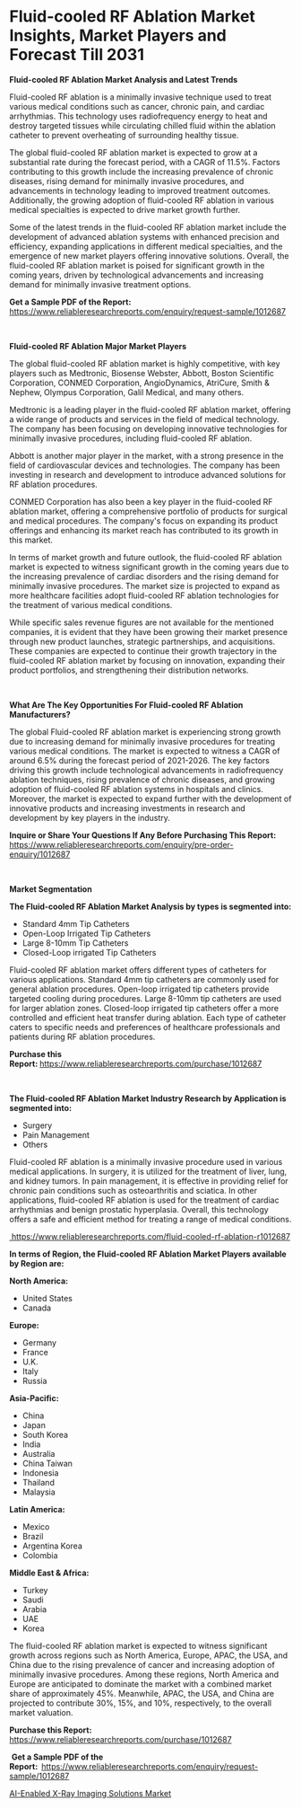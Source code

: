 <p><h1>Fluid-cooled RF Ablation Market Insights, Market Players and Forecast Till 2031</h1></p><p><strong>Fluid-cooled RF Ablation Market Analysis and Latest Trends</strong></p>
<p><p>Fluid-cooled RF ablation is a minimally invasive technique used to treat various medical conditions such as cancer, chronic pain, and cardiac arrhythmias. This technology uses radiofrequency energy to heat and destroy targeted tissues while circulating chilled fluid within the ablation catheter to prevent overheating of surrounding healthy tissue.</p><p>The global fluid-cooled RF ablation market is expected to grow at a substantial rate during the forecast period, with a CAGR of 11.5%. Factors contributing to this growth include the increasing prevalence of chronic diseases, rising demand for minimally invasive procedures, and advancements in technology leading to improved treatment outcomes. Additionally, the growing adoption of fluid-cooled RF ablation in various medical specialties is expected to drive market growth further.</p><p>Some of the latest trends in the fluid-cooled RF ablation market include the development of advanced ablation systems with enhanced precision and efficiency, expanding applications in different medical specialties, and the emergence of new market players offering innovative solutions. Overall, the fluid-cooled RF ablation market is poised for significant growth in the coming years, driven by technological advancements and increasing demand for minimally invasive treatment options.</p></p>
<p><strong>Get a Sample PDF of the Report:&nbsp;</strong> <a href="https://www.reliableresearchreports.com/enquiry/request-sample/1012687">https://www.reliableresearchreports.com/enquiry/request-sample/1012687</a></p>
<p>&nbsp;</p>
<p><strong>Fluid-cooled RF Ablation Major Market Players</strong></p>
<p><p>The global fluid-cooled RF ablation market is highly competitive, with key players such as Medtronic, Biosense Webster, Abbott, Boston Scientific Corporation, CONMED Corporation, AngioDynamics, AtriCure, Smith & Nephew, Olympus Corporation, Galil Medical, and many others. </p><p>Medtronic is a leading player in the fluid-cooled RF ablation market, offering a wide range of products and services in the field of medical technology. The company has been focusing on developing innovative technologies for minimally invasive procedures, including fluid-cooled RF ablation. </p><p>Abbott is another major player in the market, with a strong presence in the field of cardiovascular devices and technologies. The company has been investing in research and development to introduce advanced solutions for RF ablation procedures.</p><p>CONMED Corporation has also been a key player in the fluid-cooled RF ablation market, offering a comprehensive portfolio of products for surgical and medical procedures. The company's focus on expanding its product offerings and enhancing its market reach has contributed to its growth in this market.</p><p>In terms of market growth and future outlook, the fluid-cooled RF ablation market is expected to witness significant growth in the coming years due to the increasing prevalence of cardiac disorders and the rising demand for minimally invasive procedures. The market size is projected to expand as more healthcare facilities adopt fluid-cooled RF ablation technologies for the treatment of various medical conditions.</p><p>While specific sales revenue figures are not available for the mentioned companies, it is evident that they have been growing their market presence through new product launches, strategic partnerships, and acquisitions. These companies are expected to continue their growth trajectory in the fluid-cooled RF ablation market by focusing on innovation, expanding their product portfolios, and strengthening their distribution networks.</p></p>
<p>&nbsp;</p>
<p><strong>What Are The Key Opportunities For Fluid-cooled RF Ablation Manufacturers?</strong></p>
<p><p>The global Fluid-cooled RF ablation market is experiencing strong growth due to increasing demand for minimally invasive procedures for treating various medical conditions. The market is expected to witness a CAGR of around 6.5% during the forecast period of 2021-2026. The key factors driving this growth include technological advancements in radiofrequency ablation techniques, rising prevalence of chronic diseases, and growing adoption of fluid-cooled RF ablation systems in hospitals and clinics. Moreover, the market is expected to expand further with the development of innovative products and increasing investments in research and development by key players in the industry.</p></p>
<p><strong>Inquire or Share Your Questions If Any Before Purchasing This Report:</strong> <a href="https://www.reliableresearchreports.com/enquiry/pre-order-enquiry/1012687">https://www.reliableresearchreports.com/enquiry/pre-order-enquiry/1012687</a></p>
<p>&nbsp;</p>
<p><strong>Market Segmentation</strong></p>
<p><strong>The Fluid-cooled RF Ablation Market Analysis by types is segmented into:</strong></p>
<p><ul><li>Standard 4mm Tip Catheters</li><li>Open-Loop Irrigated Tip Catheters</li><li>Large 8-10mm Tip Catheters</li><li>Closed-Loop irrigated Tip Catheters</li></ul></p>
<p><p>Fluid-cooled RF ablation market offers different types of catheters for various applications. Standard 4mm tip catheters are commonly used for general ablation procedures. Open-loop irrigated tip catheters provide targeted cooling during procedures. Large 8-10mm tip catheters are used for larger ablation zones. Closed-loop irrigated tip catheters offer a more controlled and efficient heat transfer during ablation. Each type of catheter caters to specific needs and preferences of healthcare professionals and patients during RF ablation procedures.</p></p>
<p><strong>Purchase this Report:&nbsp;</strong><a href="https://www.reliableresearchreports.com/purchase/1012687">https://www.reliableresearchreports.com/purchase/1012687</a></p>
<p>&nbsp;</p>
<p><strong>The Fluid-cooled RF Ablation Market Industry Research by Application is segmented into:</strong></p>
<p><ul><li>Surgery</li><li>Pain Management</li><li>Others</li></ul></p>
<p><p>Fluid-cooled RF ablation is a minimally invasive procedure used in various medical applications. In surgery, it is utilized for the treatment of liver, lung, and kidney tumors. In pain management, it is effective in providing relief for chronic pain conditions such as osteoarthritis and sciatica. In other applications, fluid-cooled RF ablation is used for the treatment of cardiac arrhythmias and benign prostatic hyperplasia. Overall, this technology offers a safe and efficient method for treating a range of medical conditions.</p></p>
<p><a href="https://www.reliableresearchreports.com/fluid-cooled-rf-ablation-r1012687">&nbsp;https://www.reliableresearchreports.com/fluid-cooled-rf-ablation-r1012687</a></p>
<p><strong>In terms of Region, the Fluid-cooled RF Ablation Market Players available by Region are:</strong></p>
<p>
    <p> <strong> North America: </strong>
        <ul>
            <li>United States</li>
            <li>Canada</li>
        </ul>
        </p> 
    <p> <strong> Europe: </strong>
        <ul>
            <li>Germany</li>
            <li>France</li>
            <li>U.K.</li>
            <li>Italy</li>
            <li>Russia</li>
        </ul>
        </p> 
    <p> <strong> Asia-Pacific: </strong>
        <ul>
            <li>China</li>
            <li>Japan</li>
            <li>South Korea</li>
            <li>India</li>
            <li>Australia</li>
            <li>China Taiwan</li>
            <li>Indonesia</li>
            <li>Thailand</li>
            <li>Malaysia</li>
        </ul>
        </p> 
    <p> <strong> Latin America: </strong>
        <ul>
            <li>Mexico</li>
            <li>Brazil</li>
            <li>Argentina Korea</li>
            <li>Colombia</li>
        </ul>
        </p> 
    <p> <strong> Middle East & Africa: </strong>
        <ul>
            <li>Turkey</li>
            <li>Saudi</li>
            <li>Arabia</li>
            <li>UAE</li>
            <li>Korea</li>
        </ul>
    </p>
    </p>
<p><p>The fluid-cooled RF ablation market is expected to witness significant growth across regions such as North America, Europe, APAC, the USA, and China due to the rising prevalence of cancer and increasing adoption of minimally invasive procedures. Among these regions, North America and Europe are anticipated to dominate the market with a combined market share of approximately 45%. Meanwhile, APAC, the USA, and China are projected to contribute 30%, 15%, and 10%, respectively, to the overall market valuation.</p></p>
<p><strong>Purchase this Report: </strong><a href="https://www.reliableresearchreports.com/purchase/1012687">https://www.reliableresearchreports.com/purchase/1012687</a></p>
<p>&nbsp;<strong>Get a Sample PDF of the Report:&nbsp;&nbsp;</strong><a href="https://www.reliableresearchreports.com/enquiry/request-sample/1012687">https://www.reliableresearchreports.com/enquiry/request-sample/1012687</a></p>
<p><strong></strong></p>
<p><p><a href="https://github.com/Dhjdj3783/Market-Research-Report-List-1/blob/main/ai-enabled-x-ray-imaging-solutions-market.md">AI-Enabled X-Ray Imaging Solutions Market</a></p></p>